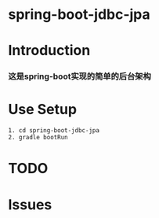 # spring-boot-jdbc-jpa

# Introduction

### 这是spring-boot实现的简单的后台架构

# Use Setup

    1. cd spring-boot-jdbc-jpa
    2. gradle bootRun
    
# TODO

# Issues